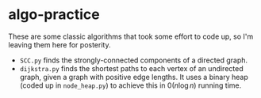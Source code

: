 # algo-practice
These are some classic algorithms that took some effort to code up, so I'm leaving them here for posterity.
* `SCC.py` finds the strongly-connected components of a directed graph.
* `dijkstra.py` finds the shortest paths to each vertex of an undirected graph, given a graph with positive edge lengths. It uses a binary heap (coded up in `node_heap.py`) to achieve this in $\mathcal{0}(n\log n)$ running time.
